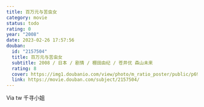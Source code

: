 ```yaml
---
title: 百万元与苦虫女
category: movie
status: todo
rating: 0
year: "2008"
date: 2023-02-26 17:57:56
douban:
  id: "2157504"
  title: 百万元与苦虫女
  subtitle: 2008 / 日本 / 剧情 / 棚田由纪 / 苍井优 森山未来
  rating: 8
  cover: https://img1.doubanio.com/view/photo/m_ratio_poster/public/p699101890.jpg
  link: https://movie.douban.com/subject/2157504/
---
```


Via tw 千寻小姐